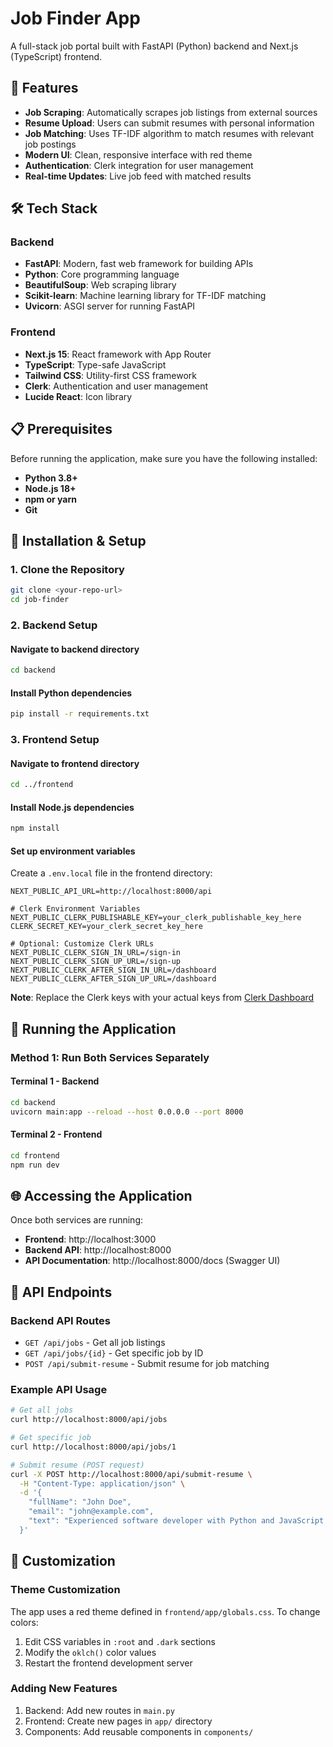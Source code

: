 # Job Finder App

A full-stack job portal built with FastAPI (Python) backend and Next.js (TypeScript) frontend. 

## 🚀 Features

- **Job Scraping**: Automatically scrapes job listings from external sources
- **Resume Upload**: Users can submit resumes with personal information
- **Job Matching**: Uses TF-IDF algorithm to match resumes with relevant job postings
- **Modern UI**: Clean, responsive interface with red theme
- **Authentication**: Clerk integration for user management
- **Real-time Updates**: Live job feed with matched results

## 🛠️ Tech Stack

### Backend
- **FastAPI**: Modern, fast web framework for building APIs
- **Python**: Core programming language
- **BeautifulSoup**: Web scraping library
- **Scikit-learn**: Machine learning library for TF-IDF matching
- **Uvicorn**: ASGI server for running FastAPI

### Frontend
- **Next.js 15**: React framework with App Router
- **TypeScript**: Type-safe JavaScript
- **Tailwind CSS**: Utility-first CSS framework
- **Clerk**: Authentication and user management
- **Lucide React**: Icon library

## 📋 Prerequisites

Before running the application, make sure you have the following installed:

- **Python 3.8+**
- **Node.js 18+**
- **npm or yarn**
- **Git**

## 🔧 Installation & Setup

### 1. Clone the Repository

```bash
git clone <your-repo-url>
cd job-finder
```

### 2. Backend Setup

#### Navigate to backend directory
```bash
cd backend
```

#### Install Python dependencies
```bash
pip install -r requirements.txt
```

### 3. Frontend Setup

#### Navigate to frontend directory
```bash
cd ../frontend
```

#### Install Node.js dependencies
```bash
npm install
```

#### Set up environment variables
Create a `.env.local` file in the frontend directory:

```env
NEXT_PUBLIC_API_URL=http://localhost:8000/api

# Clerk Environment Variables
NEXT_PUBLIC_CLERK_PUBLISHABLE_KEY=your_clerk_publishable_key_here
CLERK_SECRET_KEY=your_clerk_secret_key_here

# Optional: Customize Clerk URLs
NEXT_PUBLIC_CLERK_SIGN_IN_URL=/sign-in
NEXT_PUBLIC_CLERK_SIGN_UP_URL=/sign-up
NEXT_PUBLIC_CLERK_AFTER_SIGN_IN_URL=/dashboard
NEXT_PUBLIC_CLERK_AFTER_SIGN_UP_URL=/dashboard
```

**Note**: Replace the Clerk keys with your actual keys from [Clerk Dashboard](https://dashboard.clerk.com/)

## 🚀 Running the Application

### Method 1: Run Both Services Separately

#### Terminal 1 - Backend
```bash
cd backend
uvicorn main:app --reload --host 0.0.0.0 --port 8000
```

#### Terminal 2 - Frontend
```bash
cd frontend
npm run dev
```

## 🌐 Accessing the Application

Once both services are running:

- **Frontend**: http://localhost:3000
- **Backend API**: http://localhost:8000
- **API Documentation**: http://localhost:8000/docs (Swagger UI)


## 🔗 API Endpoints

### Backend API Routes

- `GET /api/jobs` - Get all job listings
- `GET /api/jobs/{id}` - Get specific job by ID
- `POST /api/submit-resume` - Submit resume for job matching

### Example API Usage

```bash
# Get all jobs
curl http://localhost:8000/api/jobs

# Get specific job
curl http://localhost:8000/api/jobs/1

# Submit resume (POST request)
curl -X POST http://localhost:8000/api/submit-resume \
  -H "Content-Type: application/json" \
  -d '{
    "fullName": "John Doe",
    "email": "john@example.com",
    "text": "Experienced software developer with Python and JavaScript skills..."
  }'
```

## 🎨 Customization

### Theme Customization
The app uses a red theme defined in `frontend/app/globals.css`. To change colors:

1. Edit CSS variables in `:root` and `.dark` sections
2. Modify the `oklch()` color values
3. Restart the frontend development server

### Adding New Features
1. Backend: Add new routes in `main.py`
2. Frontend: Create new pages in `app/` directory
3. Components: Add reusable components in `components/`

